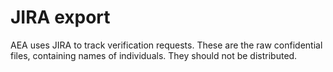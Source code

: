 # JIRA export

AEA uses JIRA to track verification requests. 
These are the raw confidential files, containing names of individuals. They should not be distributed.
